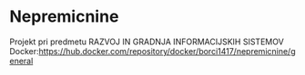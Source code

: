 # Nepremicnine
Projekt pri predmetu RAZVOJ IN GRADNJA INFORMACIJSKIH SISTEMOV
Docker:https://hub.docker.com/repository/docker/borci1417/nepremicnine/general
